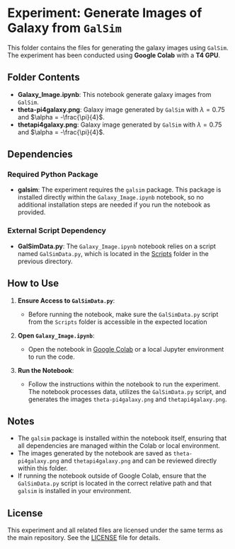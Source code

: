 # Experiment: Generate Images of Galaxy from `GalSim`

This folder contains the files for generating the galaxy images using `GalSim`. The experiment has been conducted using **Google Colab** with a **T4 GPU**.

## Folder Contents

- **Galaxy_Image.ipynb**: This notebook generate galaxy images from `GalSim`.
- **theta-pi4galaxy.png**: Galaxy image generated by `GalSim` with $\lambda = 0.75$ and $\alpha = -\frac{\pi}{4}$.
- **thetapi4galaxy.png**: Galaxy image generated by `GalSim` with $\lambda = 0.75$ and $\alpha = -\frac{\pi}{4}$.

## Dependencies

### Required Python Package

- **galsim**: The experiment requires the `galsim` package. This package is installed directly within the `Galaxy_Image.ipynb` notebook, so no additional installation steps are needed if you run the notebook as provided.

### External Script Dependency

- **GalSimData.py**: The `Galaxy_Image.ipynb` notebook relies on a script named `GalSimData.py`, which is located in the [Scripts](https://github.com/anirbanc96/ECMMD-CondTwoSamp/tree/main/Simulation%20Based%20Inference/SBI-Redshift/Scripts) folder in the previous directory. 

## How to Use

1. **Ensure Access to `GalSimData.py`**:
   - Before running the notebook, make sure the `GalSimData.py` script from the `Scripts` folder is accessible in the expected location

2. **Open `Galaxy_Image.ipynb`**:
   - Open the notebook in [Google Colab](https://colab.research.google.com/) or a local Jupyter environment to run the code.

3. **Run the Notebook**:
   - Follow the instructions within the notebook to run the experiment. The notebook processes data, utilizes the `GalSimData.py` script, and generates the images `theta-pi4galaxy.png` and `thetapi4galaxy.png`.

## Notes

- The `galsim` package is installed within the notebook itself, ensuring that all dependencies are managed within the Colab or local environment.
- The images generated by the notebook are saved as `theta-pi4galaxy.png` and `thetapi4galaxy.png` and can be reviewed directly within this folder.
- If running the notebook outside of Google Colab, ensure that the `GalSimData.py` script is located in the correct relative path and that `galsim` is installed in your environment.

## License

This experiment and all related files are licensed under the same terms as the main repository. See the [LICENSE](../LICENSE) file for details.
